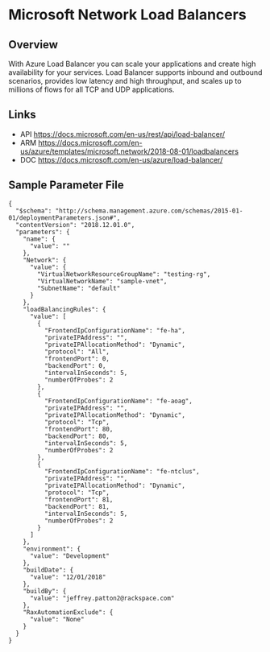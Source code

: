 # Microsoft Network Load Balancers

## Overview
With Azure Load Balancer you can scale your applications and create high availability for your services. Load Balancer supports inbound and outbound scenarios, provides low latency and high throughput, and scales up to millions of flows for all TCP and UDP applications.

## Links
- API https://docs.microsoft.com/en-us/rest/api/load-balancer/
- ARM https://docs.microsoft.com/en-us/azure/templates/microsoft.network/2018-08-01/loadbalancers
- DOC https://docs.microsoft.com/en-us/azure/load-balancer/

## Sample Parameter File
```
{
  "$schema": "http://schema.management.azure.com/schemas/2015-01-01/deploymentParameters.json#",
  "contentVersion": "2018.12.01.0",
  "parameters": {
    "name": {
      "value": ""
    },
    "Network": {
      "value": {
        "VirtualNetworkResourceGroupName": "testing-rg",
        "VirtualNetworkName": "sample-vnet",
        "SubnetName": "default"
      }
    },
    "loadBalancingRules": {
      "value": [
        {
          "FrontendIpConfigurationName": "fe-ha",
          "privateIPAddress": "",
          "privateIPAllocationMethod": "Dynamic",
          "protocol": "All",
          "frontendPort": 0,
          "backendPort": 0,
          "intervalInSeconds": 5,
          "numberOfProbes": 2
        },
        {
          "FrontendIpConfigurationName": "fe-aoag",
          "privateIPAddress": "",
          "privateIPAllocationMethod": "Dynamic",
          "protocol": "Tcp",
          "frontendPort": 80,
          "backendPort": 80,
          "intervalInSeconds": 5,
          "numberOfProbes": 2
        },
        {
          "FrontendIpConfigurationName": "fe-ntclus",
          "privateIPAddress": "",
          "privateIPAllocationMethod": "Dynamic",
          "protocol": "Tcp",
          "frontendPort": 81,
          "backendPort": 81,
          "intervalInSeconds": 5,
          "numberOfProbes": 2
        }
      ]
    },
    "environment": {
      "value": "Development"
    },
    "buildDate": {
      "value": "12/01/2018"
    },
    "buildBy": {
      "value": "jeffrey.patton2@rackspace.com"
    },
    "RaxAutomationExclude": {
      "value": "None"
    }
  }
}
```